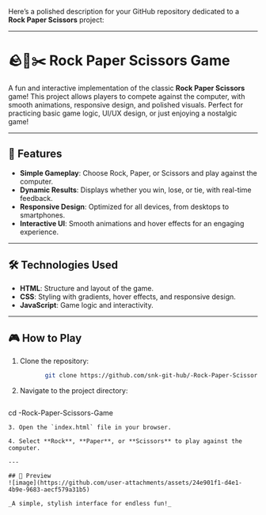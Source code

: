 Here’s a polished description for your GitHub repository dedicated to a **Rock Paper Scissors** project:

---

# 🪨📄✂️ Rock Paper Scissors Game  

A fun and interactive implementation of the classic **Rock Paper Scissors** game! This project allows players to compete against the computer, with smooth animations, responsive design, and polished visuals. Perfect for practicing basic game logic, UI/UX design, or just enjoying a nostalgic game!  

---

## 🚀 Features  
- **Simple Gameplay**: Choose Rock, Paper, or Scissors and play against the computer.  
- **Dynamic Results**: Displays whether you win, lose, or tie, with real-time feedback.  
- **Responsive Design**: Optimized for all devices, from desktops to smartphones.  
- **Interactive UI**: Smooth animations and hover effects for an engaging experience.  

---

## 🛠️ Technologies Used  
- **HTML**: Structure and layout of the game.  
- **CSS**: Styling with gradients, hover effects, and responsive design.  
- **JavaScript**: Game logic and interactivity.  

---

## 🎮 How to Play  
1. Clone the repository:  
   ```bash
          git clone https://github.com/snk-git-hub/-Rock-Paper-Scissors-Game.git
   ```  
2. Navigate to the project directory:  
   ```bash
cd -Rock-Paper-Scissors-Game
   ```  
3. Open the `index.html` file in your browser.  

4. Select **Rock**, **Paper**, or **Scissors** to play against the computer.

---

## 📸 Preview  
![image](https://github.com/user-attachments/assets/24e901f1-d4e1-4b9e-9683-aecf579a31b5)
 
_A simple, stylish interface for endless fun!_


